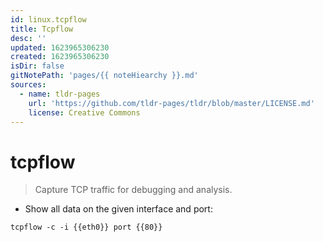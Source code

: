 ```yaml
---
id: linux.tcpflow
title: Tcpflow
desc: ''
updated: 1623965306230
created: 1623965306230
isDir: false
gitNotePath: 'pages/{{ noteHiearchy }}.md'
sources:
  - name: tldr-pages
    url: 'https://github.com/tldr-pages/tldr/blob/master/LICENSE.md'
    license: Creative Commons
---
```

# tcpflow

> Capture TCP traffic for debugging and analysis.

- Show all data on the given interface and port:

`tcpflow -c -i {{eth0}} port {{80}}`


